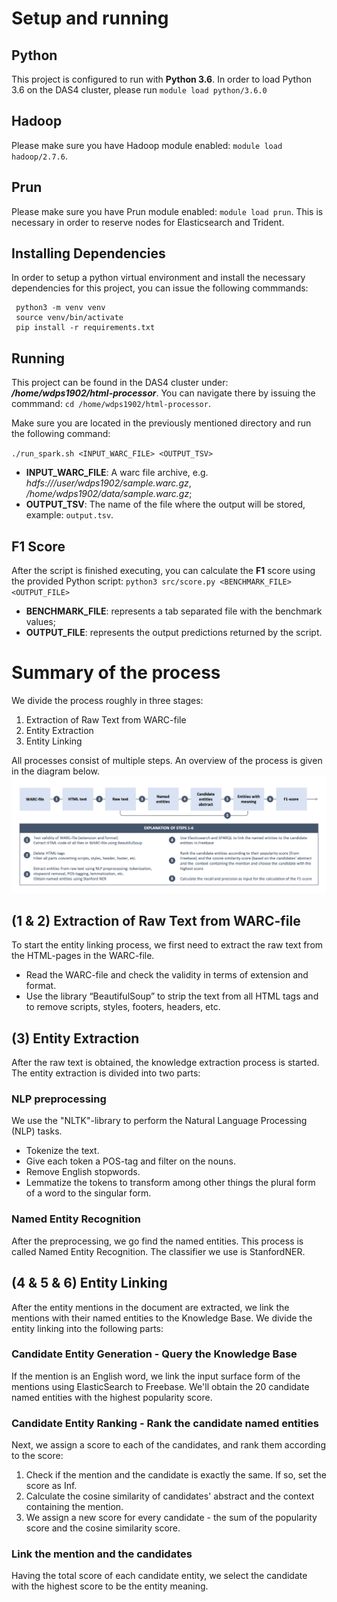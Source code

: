 # Setup and running
## Python
This project is configured to run with **Python 3.6**. In order to load Python 3.6 on the DAS4 cluster, please run `module load python/3.6.0`

## Hadoop

Please make sure you have Hadoop module enabled: `module load hadoop/2.7.6`.

## Prun

Please make sure you have Prun module enabled: `module load prun`. This is necessary in order to reserve nodes for Elasticsearch
and Trident.

## Installing Dependencies 

In order to setup a python virtual environment and install the necessary dependencies for this project, you can
issue the following commmands:
```
 python3 -m venv venv
 source venv/bin/activate
 pip install -r requirements.txt
```

## Running

This project can be found in the DAS4 cluster under: ***/home/wdps1902/html-processor***. You can navigate there by issuing the commmand:
`cd /home/wdps1902/html-processor`.

Make sure you are located in the previously mentioned directory and run the following command: 

`./run_spark.sh <INPUT_WARC_FILE> <OUTPUT_TSV>`

* **INPUT_WARC_FILE**: A warc file archive, e.g. *hdfs:///user/wdps1902/sample.warc.gz*, */home/wdps1902/data/sample.warc.gz*;
* **OUTPUT_TSV**: The name of the file where the output will be stored, example: `output.tsv`. 

## F1 Score

After the script is finished executing, you can calculate the **F1** score using the provided Python script: 
`python3 src/score.py <BENCHMARK_FILE> <OUTPUT_FILE>`
* **BENCHMARK_FILE**: represents a tab separated file with the benchmark values;
* **OUTPUT_FILE**: represents the output predictions returned by the script.

# Summary of the process 
We divide the process roughly in three stages: 
1. Extraction of Raw Text from WARC-file
2. Entity Extraction
3. Entity Linking

All processes consist of multiple steps. An overview of the process is given in the diagram below. 
![Diagram of the process](docs/Process_diagram.png)

## (1 & 2) Extraction of Raw Text from WARC-file
To start the entity linking process, we first need to extract the raw text from the HTML-pages in the WARC-file. 
* Read the WARC-file and check the validity in terms of extension and format.
* Use the library “BeautifulSoup” to strip the text from all HTML tags and to remove scripts, styles, footers, headers, etc. 

## (3) Entity Extraction
After the raw text is obtained, the knowledge extraction process is started. The entity extraction is divided into two parts:

### NLP preprocessing
We use the "NLTK"-library to perform the Natural Language Processing (NLP) tasks.
* Tokenize the text.
* Give each token a POS-tag and filter on the nouns.
* Remove English stopwords.
* Lemmatize the tokens to transform among other things the plural form of a word to the singular form.

### Named Entity Recognition
After the preprocessing, we go find the named entities. This process is called Named Entity Recognition. The classifier we use is StanfordNER.

## (4 & 5 & 6) Entity Linking
After the entity mentions in the document are extracted, we link the mentions with their named entities to the Knowledge Base. We divide the entity linking into the following parts:

### Candidate Entity Generation - Query the Knowledge Base
If the mention is an English word, we link the input surface form of the mentions using ElasticSearch to Freebase. We'll obtain the 20 candidate named entities with the highest popularity score.

### Candidate Entity Ranking - Rank the candidate named entities
Next, we assign a score to each of the candidates, and rank them according to the score:
1. Check if the mention and the candidate is exactly the same. If so, set the score as Inf.
2. Calculate the cosine similarity of candidates' abstract and the context containing the mention.
3. We assign a new score for every candidate - the sum of the popularity score and the cosine similarity score.

### Link the mention and the candidates
Having the total score of each candidate entity, we select the candidate with the highest score to be the entity meaning.
